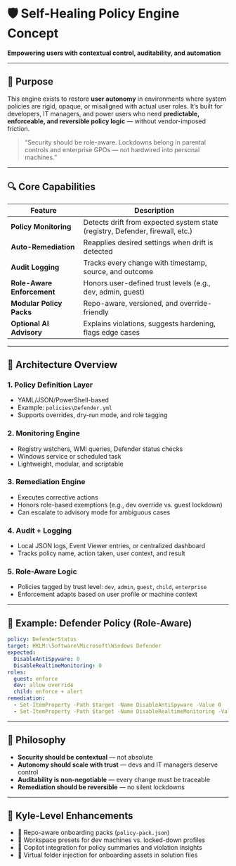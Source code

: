 # 🛡️ Self-Healing Policy Engine  Concept
**Empowering users with contextual control, auditability, and automation**

---

## 🎯 Purpose

This engine exists to restore **user autonomy** in environments where system policies are rigid, opaque, or misaligned with actual user roles. It’s built for developers, IT managers, and power users who need **predictable, enforceable, and reversible policy logic** — without vendor-imposed friction.

> “Security should be role-aware. Lockdowns belong in parental controls and enterprise GPOs — not hardwired into personal machines.”

---

## 🔍 Core Capabilities

| Feature                  | Description                                                                 |
|--------------------------|-----------------------------------------------------------------------------|
| **Policy Monitoring**     | Detects drift from expected system state (registry, Defender, firewall, etc.) |
| **Auto-Remediation**      | Reapplies desired settings when drift is detected                           |
| **Audit Logging**         | Tracks every change with timestamp, source, and outcome                     |
| **Role-Aware Enforcement**| Honors user-defined trust levels (e.g., dev, admin, guest)                   |
| **Modular Policy Packs**  | Repo-aware, versioned, and override-friendly                                |
| **Optional AI Advisory**  | Explains violations, suggests hardening, flags edge cases                   |

---

## 🧱 Architecture Overview

### 1. **Policy Definition Layer**
- YAML/JSON/PowerShell-based
- Example: `policies\Defender.yml`
- Supports overrides, dry-run mode, and role tagging

### 2. **Monitoring Engine**
- Registry watchers, WMI queries, Defender status checks
- Windows service or scheduled task
- Lightweight, modular, and scriptable

### 3. **Remediation Engine**
- Executes corrective actions
- Honors role-based exemptions (e.g., dev override vs. guest lockdown)
- Can escalate to advisory mode for ambiguous cases

### 4. **Audit + Logging**
- Local JSON logs, Event Viewer entries, or centralized dashboard
- Tracks policy name, action taken, user context, and result

### 5. **Role-Aware Logic**
- Policies tagged by trust level: `dev`, `admin`, `guest`, `child`, `enterprise`
- Enforcement adapts based on user profile or machine context

---

## 🧪 Example: Defender Policy (Role-Aware)

```yaml
policy: DefenderStatus
target: HKLM:\Software\Microsoft\Windows Defender
expected:
  DisableAntiSpyware: 0
  DisableRealtimeMonitoring: 0
roles:
  guest: enforce
  dev: allow override
  child: enforce + alert
remediation:
  - Set-ItemProperty -Path $target -Name DisableAntiSpyware -Value 0
  - Set-ItemProperty -Path $target -Name DisableRealtimeMonitoring -Value 0
```

---

## 🔐 Philosophy

- **Security should be contextual** — not absolute
- **Autonomy should scale with trust** — devs and IT managers deserve control
- **Auditability is non-negotiable** — every change must be traceable
- **Remediation should be reversible** — no silent lockdowns

---

## 🧰 Kyle-Level Enhancements

- 🧩 Repo-aware onboarding packs (`policy-pack.json`)
- 🧼 Workspace presets for dev machines vs. locked-down profiles
- 🧠 Copilot integration for policy summaries and violation insights
- 🔄 Virtual folder injection for onboarding assets in solution files

